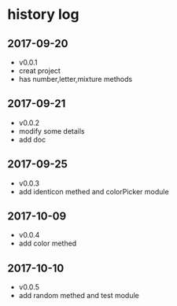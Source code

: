 # history log

## 2017-09-20

- v0.0.1
- creat project
- has number,letter,mixture methods

## 2017-09-21
- v0.0.2
- modify some details
- add doc

## 2017-09-25
- v0.0.3
- add identicon methed and colorPicker module

## 2017-10-09
- v0.0.4
- add color methed

## 2017-10-10
- v0.0.5
- add random methed and test module
